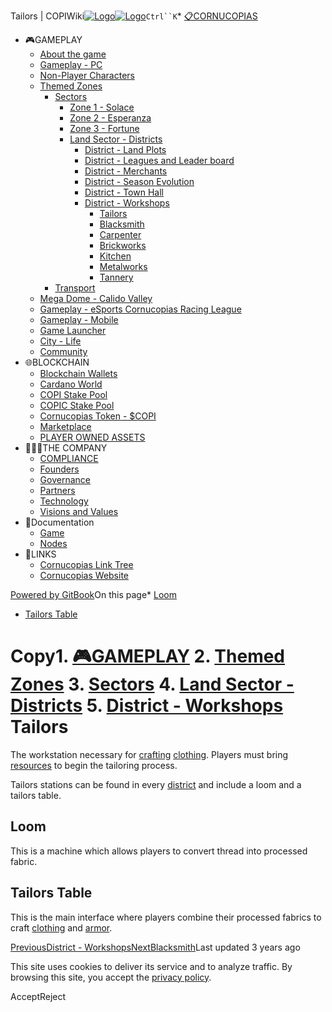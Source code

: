 Tailors | COPIWiki[![Logo](https://copiwiki.cornucopias.io/~gitbook/image?url=https%3A%2F%2F1762761122-files.gitbook.io%2F%7E%2Ffiles%2Fv0%2Fb%2Fgitbook-x-prod.appspot.com%2Fo%2Forganizations%252FVpfHHIHQI6ROs7kspCfa%252Fsites%252Fsite_dzbNR%252Flogo%252FxczoLfMLSrLZyl8UxDSg%252FCornucopias_Logo-White-Medium.png%3Falt%3Dmedia%26token%3Dcfef2e74-c264-4b9d-bc1c-d89788f5dc9c&width=260&dpr=4&quality=100&sign=ce383b9c&sv=2)![Logo](https://copiwiki.cornucopias.io/~gitbook/image?url=https%3A%2F%2F1762761122-files.gitbook.io%2F%7E%2Ffiles%2Fv0%2Fb%2Fgitbook-x-prod.appspot.com%2Fo%2Forganizations%252FVpfHHIHQI6ROs7kspCfa%252Fsites%252Fsite_dzbNR%252Flogo%252FxczoLfMLSrLZyl8UxDSg%252FCornucopias_Logo-White-Medium.png%3Falt%3Dmedia%26token%3Dcfef2e74-c264-4b9d-bc1c-d89788f5dc9c&width=260&dpr=4&quality=100&sign=ce383b9c&sv=2)](/)`Ctrl``K`* [📋CORNUCOPIAS](/)
* 🎮GAMEPLAY
	+ [About the game](/gameplay/about-the-game)
	+ [Gameplay - PC](/gameplay/gameplay-pc)
	+ [Non-Player Characters](/gameplay/non-player-characters)
	+ [Themed Zones](/gameplay/themed-zones)
		- [Sectors](/gameplay/themed-zones/sectors)
			* [Zone 1 - Solace](/gameplay/themed-zones/sectors/zone-1-solace)
			* [Zone 2 - Esperanza](/gameplay/themed-zones/sectors/zone-2-esperanza)
			* [Zone 3 - Fortune](/gameplay/themed-zones/sectors/zone-3-fortune)
			* [Land Sector - Districts](/gameplay/themed-zones/sectors/land-sector-districts)
				+ [District - Land Plots](/gameplay/themed-zones/sectors/land-sector-districts/district-land-plots)
				+ [District - Leagues and Leader board](/gameplay/themed-zones/sectors/land-sector-districts/district-leagues-and-leader-board)
				+ [District - Merchants](/gameplay/themed-zones/sectors/land-sector-districts/district-merchants)
				+ [District - Season Evolution](/gameplay/themed-zones/sectors/land-sector-districts/district-season-evolution)
				+ [District - Town Hall](/gameplay/themed-zones/sectors/land-sector-districts/district-town-hall)
				+ [District - Workshops](/gameplay/themed-zones/sectors/land-sector-districts/district-workshops)
					- [Tailors](/gameplay/themed-zones/sectors/land-sector-districts/district-workshops/tailors)
					- [Blacksmith](/gameplay/themed-zones/sectors/land-sector-districts/district-workshops/blacksmith)
					- [Carpenter](/gameplay/themed-zones/sectors/land-sector-districts/district-workshops/carpenter)
					- [Brickworks](/gameplay/themed-zones/sectors/land-sector-districts/district-workshops/brickworks)
					- [Kitchen](/gameplay/themed-zones/sectors/land-sector-districts/district-workshops/kitchen)
					- [Metalworks](/gameplay/themed-zones/sectors/land-sector-districts/district-workshops/metalworks)
					- [Tannery](/gameplay/themed-zones/sectors/land-sector-districts/district-workshops/tannery)
		- [Transport](/gameplay/themed-zones/transport)
	+ [Mega Dome - Calido Valley](/gameplay/mega-dome-calido-valley)
	+ [Gameplay - eSports Cornucopias Racing League](/gameplay/gameplay-esports-cornucopias-racing-league)
	+ [Gameplay - Mobile](/gameplay/gameplay-mobile)
	+ [Game Launcher](/gameplay/game-launcher)
	+ [City - Life](/gameplay/city-life)
	+ [Community](/gameplay/community)
* 🌐BLOCKCHAIN
	+ [Blockchain Wallets](/blockchain/blockchain-wallets)
	+ [Cardano World](/blockchain/cardano-world)
	+ [COPI Stake Pool](/blockchain/copi-stake-pool)
	+ [COPIC Stake Pool](/blockchain/copic-stake-pool)
	+ [Cornucopias Token - $COPI](/blockchain/cornucopias-token-usdcopi)
	+ [Marketplace](/blockchain/marketplace)
	+ [PLAYER OWNED ASSETS](/blockchain/player-owned-assets)
* 🧑‍🤝‍🧑THE COMPANY
	+ [COMPLIANCE](/the-company/compliance)
	+ [Founders](/the-company/founders)
	+ [Governance](/the-company/governance)
	+ [Partners](/the-company/partners)
	+ [Technology](/the-company/technology)
	+ [Visions and Values](/the-company/visions-and-values)
* 📖Documentation
	+ [Game](/documentation/game)
	+ [Nodes](/documentation/nodes)
* 🔗LINKS
	+ [Cornucopias Link Tree](https://linktr.ee/cornucopias.game)
	+ [Cornucopias Website](https://www.cornucopias.io)

[Powered by GitBook](https://www.gitbook.com/?utm_source=content&utm_medium=trademark&utm_campaign=PQmCVki2WHg9QcW9pdrX)On this page* [Loom](#loom)
* [Tailors Table](#tailors-table)

Copy1. [🎮GAMEPLAY](/gameplay)
2. [Themed Zones](/gameplay/themed-zones)
3. [Sectors](/gameplay/themed-zones/sectors)
4. [Land Sector - Districts](/gameplay/themed-zones/sectors/land-sector-districts)
5. [District - Workshops](/gameplay/themed-zones/sectors/land-sector-districts/district-workshops)
Tailors
=======

The workstation necessary for [crafting](/gameplay/gameplay-pc/user-interface/crafting) [clothing](/gameplay/gameplay-pc/clothing). Players must bring [resources](/gameplay/gameplay-pc/resources) to begin the tailoring process.

Tailors stations can be found in every [district](/gameplay/themed-zones/sectors/land-sector-districts) and include a loom and a tailors table. 

Loom
----

This is a machine which allows players to convert thread into processed fabric. 

Tailors Table
-------------

This is the main interface where players combine their processed fabrics to craft [clothing](/gameplay/gameplay-pc/clothing) and [armor](/gameplay/gameplay-pc/equipment/armor). 

[PreviousDistrict - Workshops](/gameplay/themed-zones/sectors/land-sector-districts/district-workshops)[NextBlacksmith](/gameplay/themed-zones/sectors/land-sector-districts/district-workshops/blacksmith)Last updated 3 years ago

This site uses cookies to deliver its service and to analyze traffic. By browsing this site, you accept the [privacy policy](https://www.cornucopias.io/privacy-policy).

AcceptReject